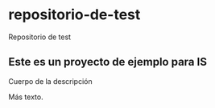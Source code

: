 # repositorio-de-test
Repositorio de test

## Este es un proyecto de ejemplo para IS

Cuerpo de la descripción

Más texto.
